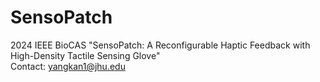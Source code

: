 # SensoPatch

2024 IEEE BioCAS "SensoPatch: A Reconfigurable Haptic Feedback with High-Density Tactile Sensing Glove"  
Contact: yangkan1@jhu.edu
